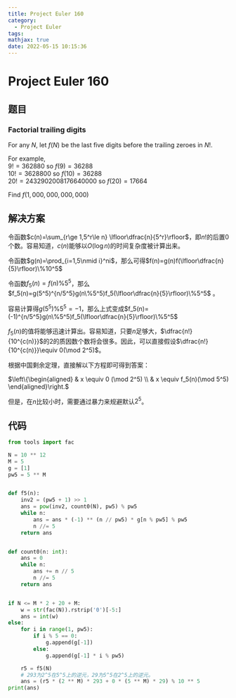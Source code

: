 ```yaml
---
title: Project Euler 160
category:
  - Project Euler
tags:
mathjax: true
date: 2022-05-15 10:15:36
---
```


<escape><!-- more --></escape>

# Project Euler 160

## 题目

### Factorial trailing digits

For any $N$, let $f(N)$ be the last five digits before the trailing zeroes in $N!$.

For example,<br>
$9! = 362880$ so $f(9)=36288$<br>
$10! = 3628800$ so $f(10)=36288$<br>
$20! = 2432902008176640000$ so $f(20)=17664$

Find $f(1,000,000,000,000)$

## 解决方案

令函数$c(n)=\sum_{r\ge 1,5^r\le n} \lfloor\dfrac{n}{5^r}\rfloor$，即$n!$的后置$0$个数。容易知道，$c(n)$能够以$O(\log n)$的时间复杂度被计算出来。

令函数$g(n)=\prod_{i=1,5\nmid i}^ni$，那么可得$f(n)=g(n)f(\lfloor\dfrac{n}{5}\rfloor)\%10^5$

令函数$f_5(n)=f(n)\%5^5$，那么$f_5(n)=g(5^5)^{n/5^5}g(n\%5^5)f_5(\lfloor\dfrac{n}{5}\rfloor)\%5^5$
。

容易计算得$g(5^5)\%5^5=-1$，那么上式变成$f_5(n)=(-1)^{n/5^5}g(n\%5^5)f_5(\lfloor\dfrac{n}{5}\rfloor)\%5^5$

$f_5(n)$的值将能够迅速计算出。容易知道，只要$n$足够大，$\dfrac{n!}{10^{c(n)}}$的$2$的质因数个数将会很多。因此，可以直接假设$\dfrac{n!}{10^{c(n)}}\equiv 0(\mod 2^5)$。

根据中国剩余定理，直接解以下方程即可得到答案：

$\left\{\begin{aligned}
  & x \equiv 0 (\mod 2^5) \\
  & x \equiv f_5(n)(\mod 5^5)
\end{aligned}\right.$

但是，在$n$比较小时，需要通过暴力来规避默认$2^5$。

## 代码

```py
from tools import fac

N = 10 ** 12
M = 5
g = [1]
pw5 = 5 ** M


def f5(n):
    inv2 = (pw5 + 1) >> 1
    ans = pow(inv2, count0(N), pw5) % pw5
    while n:
        ans = ans * (-1) ** (n // pw5) * g[n % pw5] % pw5
        n //= 5
    return ans


def count0(n: int):
    ans = 0
    while n:
        ans += n // 5
        n //= 5
    return ans


if N <= M * 2 + 20 + M:
    w = str(fac(N)).rstrip('0')[-5:]
    ans = int(w)
else:
    for i in range(1, pw5):
        if i % 5 == 0:
            g.append(g[-1])
        else:
            g.append(g[-1] * i % pw5)

    r5 = f5(N)
    # 293为2^5在5^5上的逆元，29为5^5在2^5上的逆元。
    ans = (r5 * (2 ** M) * 293 + 0 * (5 ** M) * 29) % 10 ** 5
print(ans)

```
